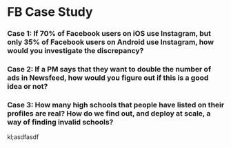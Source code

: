 # FB Case Study

### **Case 1:**  If 70% of Facebook users on iOS use Instagram, but only 35% of Facebook users on Android use Instagram, how would you investigate the discrepancy? 



### **Case 2:**  If a PM says that they want to double the number of ads in Newsfeed, how would you figure out if this is a good idea or not?



### Case 3: **How many high schools that people have listed on their profiles are real? How do we find out, and deploy at scale, a way of finding invalid schools?**

kl;asdfasdf

